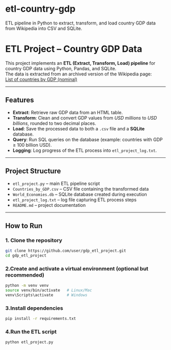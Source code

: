 # etl-country-gdp
ETL pipeline in Python to extract, transform, and load country GDP data from Wikipedia into CSV and SQLite.

# ETL Project – Country GDP Data

This project implements an **ETL (Extract, Transform, Load) pipeline** for country GDP data using Python, Pandas, and SQLite.  
The data is extracted from an archived version of the Wikipedia page:  
[List of countries by GDP (nominal)](https://web.archive.org/web/20230902185326/https://en.wikipedia.org/wiki/List_of_countries_by_GDP_%28nominal%29)

---

## Features
- **Extract**: Retrieve raw GDP data from an HTML table.
- **Transform**: Clean and convert GDP values from *USD millions* to *USD billions*, rounded to two decimal places.
- **Load**: Save the processed data to both a `.csv` file and a **SQLite** database.
- **Query**: Run SQL queries on the database (example: countries with GDP ≥ 100 billion USD).
- **Logging**: Log progress of the ETL process into `etl_project_log.txt`.

---

## Project Structure
- `etl_project.py` – main ETL pipeline script  
- `Countries_by_GDP.csv` – CSV file containing the transformed data  
- `World_Economies.db` – SQLite database created during execution  
- `etl_project_log.txt` – log file capturing ETL process steps  
- `README.md` – project documentation  

---

## How to Run

### 1. Clone the repository
```bash
git clone https://github.com/user/gdp_etl_project.git
cd gdp_etl_project
```
### 2.Create and activate a virtual environment (optional but recommended)
```bash
python -m venv venv
source venv/bin/activate   # Linux/Mac
venv\Scripts\activate      # Windows
```
### 3.Install dependencies
```bash
pip install -r requirements.txt
```
### 4.Run the ETL script
```bash
python etl_project.py


